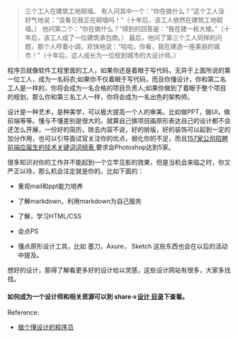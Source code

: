 > 三个工人在建筑工地砌墙。
有人问其中一个：“你在做什么？”这个工人没好气地说：“没看见我正在砌墙吗！”（十年后，该工人依然在建筑工地砌墙。）
他问第二个：“你在做什么？”得到的回答是：“我在建一栋大楼。”（十年后，该工人成了一位建筑承包商。）
最后，他问了第三个工人同样的问题，那个人哼着小调，欢快地说：“哈哈，你看，我在建造一座美丽的城市！”（十年后，这人成长为一位规划城市的大设计师。）

程序员就像软件工程里面的工人，如果你还是着眼于写代码，无异于上面所说的第一位工人，成为一名码农;如果你不仅着眼于写代码，而且你懂设计，你和第二名工人是一样的，你将会成为一名合格的项目负责人;如果你做到了着眼于整个项目的规划，那么你和第三名工人一样，你将会成为一名出色的架构师。 

设计是一种艺术，是种美学，可以极大提高一个人的审美。比如做PPT，做UI，做前端等等。懂与不懂差别是很大的。就算自己做项目画原形表达自己的设计都不会还怎么开展，一份好的简历，除去内容不说，好的排版，好的装饰可以起到一定的加分作用，也可以引导面试官关注你的优点，弱化你的不足，而且[157家公司招聘前端应届生的技术关键词词频表](https://gist.github.com/easychen/adb5e364193f48d9db74a43a77b30a93),要求会Photoshop达到5家。

很多知识对你的工作并不能起到一个立竿见影的效果，但是当机会来临之时，你又严正以待，那么机会注定就是你的。比如下面的：

 -  重视mail和ppt能力培养

 -  了解markdown，利用markdown为自己服务

 -  了解，学习HTML/CSS
 - 会点PS
 - 懂点原形设计工具，比如 墨刀，Axure， Sketch
这些东西也会在以后的活动中提及。

想好的设计，那得了解看更多好的设计给以灵感，这些设计网站有很多，大家多找找。


#### 如何成为一个设计师和相关资源可以到 share->[设计 目录](https://github.com/satoteam/share/tree/master/%E8%AE%BE%E8%AE%A1)下查看。

Reference:

- [做个懂设计的程序员](http://www.jianshu.com/p/5ea5a67d5c91)






